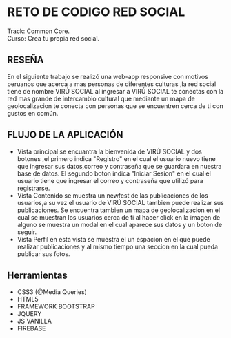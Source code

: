 # RETO DE CODIGO RED SOCIAL
Track: Common Core.  
Curso: Crea tu propia red social.

## RESEÑA
En el siguiente trabajo se realizó una web-app responsive con motivos peruanos que acerca a mas personas de diferentes culturas ,la red social tiene de nombre VIRÚ SOCIAL al ingresar a VIRÚ SOCIAL te conectas con la red mas grande de intercambio cultural que mediante un mapa de geolocalizacion te conecta con personas que se encuentren cerca de ti con gustos en común.

## FLUJO DE LA APLICACIÓN
- Vista principal se encuantra la bienvenida de VIRÚ SOCIAL y dos botones ,el primero indica "Registro" en el cual el usuario nuevo tiene que ingresar sus datos,correo y contraseña que se guardara en nuestra base de datos. El segundo boton indica "Iniciar Sesion" en el cual el usuario tiene que ingresar el correo y contraseña que utilizó para registrarse.
- Vista Contenido se muestra un newfest de las publicaciones de los usuarios,a su vez el usuario de VIRÚ SOCIAL tambien puede realizar sus publicaciones. Se encuentra tambien un mapa de geolocalizacion en el cual se muestran los usuarios cerca de ti al hacer click en la imagen de alguno se muestra un modal en el cual aparece sus datos y un boton de seguir.
- Vista Perfil en esta vista se muestra el un espacion en el que puede realizar publicaciones y al mismo tiempo una seccion en la cual pueda publicar sus fotos.
## Herramientas
- CSS3 (@Media Queries)  
- HTML5  
- FRAMEWORK BOOTSTRAP  
- JQUERY  
- JS VANILLA  
- FIREBASE